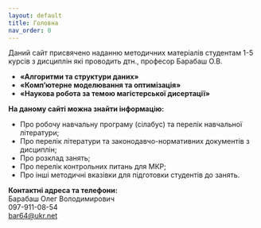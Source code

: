 ```yaml
---
layout: default
title: Головна
nav_order: 0
---
```


Даний сайт присвячено наданню методичних матеріалів студентам 1-5 курсів з дисциплін які проводить дтн., професор Барабаш О.В.
- **«Алгоритми та структури даних»**
- **«Комп’ютерне моделювання та оптимізація»**
- **«Наукова робота за темою магістерської дисертації»**

    
**На даному сайті можна знайти інформацію:**
- Про робочу навчальну програму (сілабус) та перелік навчальної літератури;
- Про перелік літератури та законодавчо-нормативних документів з дисциплін;
- Про розклад занять;
- Про перелік контрольних питань для МКР;
- Про інші методичні вказівки для підготовки студентів до занять.


    
**Контактні адреса та телефони:**    
Барабаш Олег Володимирович    
097-911-08-54    
bar64@ukr.net

